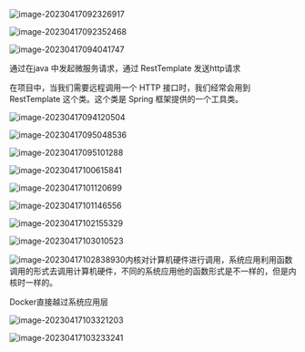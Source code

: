 ![image-20230417092326917](C:\Users\18479\AppData\Roaming\Typora\typora-user-images\image-20230417092326917.png)



![image-20230417092352468](C:\Users\18479\AppData\Roaming\Typora\typora-user-images\image-20230417092352468.png)

![image-20230417094041747](C:\Users\18479\AppData\Roaming\Typora\typora-user-images\image-20230417094041747.png)



通过在java 中发起微服务请求，通过 RestTemplate 发送http请求

在项目中，当我们需要远程调用一个 HTTP 接口时，我们经常会用到 RestTemplate 这个类。这个类是 Spring 框架提供的一个工具类。

![image-20230417094120504](C:\Users\18479\AppData\Roaming\Typora\typora-user-images\image-20230417094120504.png)

![image-20230417095048536](C:\Users\18479\AppData\Roaming\Typora\typora-user-images\image-20230417095048536.png)

![image-20230417095101288](C:\Users\18479\AppData\Roaming\Typora\typora-user-images\image-20230417095101288.png)

![image-20230417100615841](C:\Users\18479\AppData\Roaming\Typora\typora-user-images\image-20230417100615841.png)

![image-20230417101120699](C:\Users\18479\AppData\Roaming\Typora\typora-user-images\image-20230417101120699.png)

![image-20230417101146556](C:\Users\18479\AppData\Roaming\Typora\typora-user-images\image-20230417101146556.png)  

![image-20230417102155329](C:\Users\18479\AppData\Roaming\Typora\typora-user-images\image-20230417102155329.png)



![image-20230417103010523](C:\Users\18479\AppData\Roaming\Typora\typora-user-images\image-20230417103010523.png)

![image-20230417102838930](C:\Users\18479\AppData\Roaming\Typora\typora-user-images\image-20230417102838930.png)内核对计算机硬件进行调用，系统应用利用函数调用的形式去调用计算机硬件，不同的系统应用他的函数形式是不一样的，但是内核时一样的。

Docker直接越过系统应用层



![image-20230417103321203](C:\Users\18479\AppData\Roaming\Typora\typora-user-images\image-20230417103321203.png)

![image-20230417103233241](C:\Users\18479\AppData\Roaming\Typora\typora-user-images\image-20230417103233241.png)

